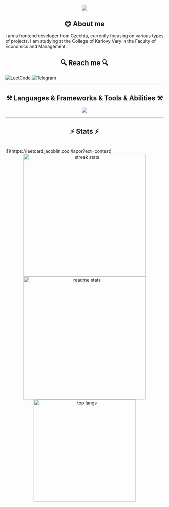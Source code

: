 <h1 align="center">
  <a href="https://git.io/typing-svg">
    <img src="https://readme-typing-svg.herokuapp.com/?lines=Hello,+There!+👋;I+am+Symon+Baikov....;Nice+to+meet+you!&center=true&size=30">
  </a>
</h1>

<h2 align="center"> 😊 About me</h2>
I am a frontend developer from Czechia, currently focusing on various types of projects. I am studying at the College of Karlovy Vary in the Faculty of Economics and Management.

<h2 align="center">🔍 Reach me 🔍</h2>


<a href="https://leetcode.com" target="_blank">
  <img src="https://img.shields.io/badge/LeetCode-000000?style=for-the-badge&logo=LeetCode&logoColor=%23d16c06" alt="LeetCode">
</a>


  <a href="https://t.me/akapullkko" target="_blank">
  <img src="https://img.shields.io/badge/Telegram-2CA5E0?style=for-the-badge&logo=telegram&logoColor=white" alt="Telegram">
</a>


<hr>
<h2 align="center">⚒️ Languages & Frameworks & Tools & Abilities ⚒️</h2>
<p align="center">
  <a href="https://skillicons.dev">
    <img src="https://skillicons.dev/icons?i=git,js,ts,react,css,html,vim,npm,nextjs,tailwind,figma,nodejs,prisma,docker,postgresql" />
  </a>
</p>
<hr>



<h2 align="center">⚡ Stats ⚡</h2>
<br>
  ![](https://leetcard.jacoblin.cool/lapor?ext=contest)
<div align=center>
  <img width=390 src="https://github-readme-streak-stats-salesp07.vercel.app/?user=MostOfLuck&count_private=true&theme=react&border_radius=10" alt="streak stats"/>
  <img width=390 src="https://github-readme-stats-salesp07.vercel.app/api?username=MostOfLuck&count_private=true&show_icons=true&theme=react&rank_icon=github&border_radius=10" alt="readme stats" />
  <br/>
  <img width=325 align="center" src="https://github-readme-stats-salesp07.vercel.app/api/top-langs/?username=MostOfLuck&hide=HTML&langs_count=8&layout=compact&theme=react&border_radius=10&size_weight=0.5&count_weight=0.5&exclude_repo=github-readme-stats" alt="top langs" />
</div>

<br/><br/>








